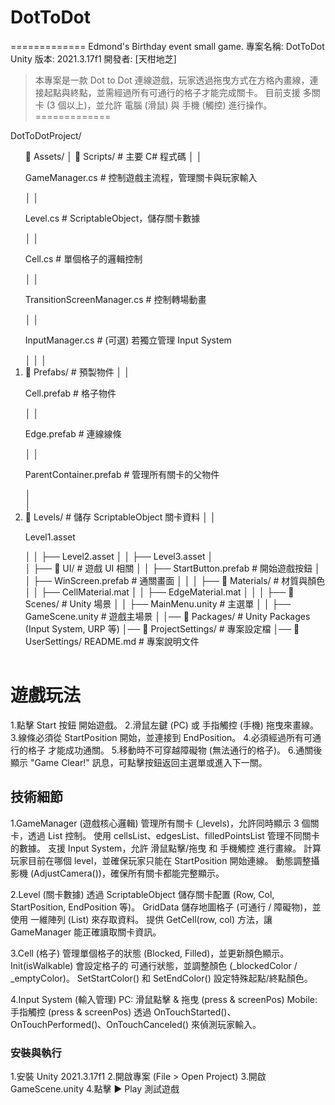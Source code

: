 # DotToDot
=============
Edmond's Birthday event small game.
專案名稱: DotToDot
Unity 版本: 2021.3.17f1
開發者: [天柑地芝]

> 本專案是一款 Dot to Dot 連線遊戲，玩家透過拖曳方式在方格內畫線，連接起點與終點，並需經過所有可通行的格子才能完成關卡。
目前支援 多關卡 (3 個以上)，並允許 電腦 (滑鼠) 與 手機 (觸控) 進行操作。
=============

<table> DotToDotProject/
<ol> 📁 Assets/
│    <il> 📁 Scripts/              # 主要 C# 程式碼
│    │    <p> GameManager.cs      # 控制遊戲主流程，管理關卡與玩家輸入</p>
│    │    <p> Level.cs            # ScriptableObject，儲存關卡數據</p>
│    │    <p>Cell.cs             # 單個格子的邏輯控制</p>
│    │    <p> TransitionScreenManager.cs  # 控制轉場動畫</p>
│    │    <p> InputManager.cs     # (可選) 若獨立管理 Input System</p>
│    │
     </il>
│    <li>📁 Prefabs/              # 預製物件
│    │    <p> Cell.prefab         # 格子物件</p>
│    │    <p> Edge.prefab         # 連線線條</p>
│    │    <p> ParentContainer.prefab # 管理所有關卡的父物件</p>
│    </li>
│    <li> 📁 Levels/               # 儲存 ScriptableObject 關卡資料
│    │    <p> Level1.asset</p>
│    │    ├── Level2.asset
│    │    ├── Level3.asset
│    </li>
│    ├── 📁 UI/                   # 遊戲 UI 相關
│    │    ├── StartButton.prefab  # 開始遊戲按鈕
│    │    ├── WinScreen.prefab    # 通關畫面
│    │
│    ├── 📁 Materials/            # 材質與顏色
│    │    ├── CellMaterial.mat
│    │    ├── EdgeMaterial.mat
│    │
│    ├── 📁 Scenes/               # Unity 場景
│    │    ├── MainMenu.unity      # 主選單
│    │    ├── GameScene.unity     # 遊戲主場景
│
│── 📁 Packages/                   # Unity Packages (Input System, URP 等)
│── 📁 ProjectSettings/             # 專案設定檔
│── 📁 UserSettings/
README.md                       # 專案說明文件 </ol>
</table>


# 遊戲玩法
1.點擊 Start 按鈕 開始遊戲。
2.滑鼠左鍵 (PC) 或 手指觸控 (手機) 拖曳來畫線。
3.線條必須從 StartPosition 開始，並連接到 EndPosition。
4.必須經過所有可通行的格子 才能成功通關。
5.移動時不可穿越障礙物 (無法通行的格子)。
6.通關後顯示 "Game Clear!" 訊息，可點擊按鈕返回主選單或進入下一關。

## 技術細節
1.GameManager (遊戲核心邏輯)
管理所有關卡 (_levels)，允許同時顯示 3 個關卡，透過 List<Level> 控制。
使用 cellsList、edgesList、filledPointsList 管理不同關卡的數據。
支援 Input System，允許 滑鼠點擊/拖曳 和 手機觸控 進行畫線。
計算玩家目前在哪個 level，並確保玩家只能在 StartPosition 開始連線。
動態調整攝影機 (AdjustCamera())，確保所有關卡都能完整顯示。

2.Level (關卡數據)
透過 ScriptableObject 儲存關卡配置 (Row, Col, StartPosition, EndPosition 等)。
GridData 儲存地圖格子 (可通行 / 障礙物)，並使用 一維陣列 (List<bool>) 來存取資料。
提供 GetCell(row, col) 方法，讓 GameManager 能正確讀取關卡資訊。

3.Cell (格子)
管理單個格子的狀態 (Blocked, Filled)，並更新顏色顯示。
Init(isWalkable) 會設定格子的 可通行狀態，並調整顏色 (_blockedColor / _emptyColor)。
SetStartColor() 和 SetEndColor() 設定特殊起點/終點顏色。

4.Input System (輸入管理)
PC: 滑鼠點擊 & 拖曳 (press & screenPos)
Mobile: 手指觸控 (press & screenPos)
透過 OnTouchStarted()、OnTouchPerformed()、OnTouchCanceled() 來偵測玩家輸入。

### 安裝與執行
1.安裝 Unity 2021.3.17f1
2.開啟專案 (File > Open Project)
3.開啟 GameScene.unity
4.點擊 ▶ Play 測試遊戲

